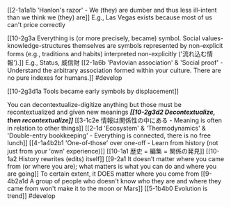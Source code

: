 [[2-1a1a1b 'Hanlon's razor' - We (they) are dumber and thus less ill-intent than we think we (they) are]]
	E.g., Las Vegas exists because most of us can't price correctly

[[10-2g3a Everything is (or more precisely, became) symbol. Social values-knowledge-structures themselves are symbols represented by non-explicit forms (e.g., traditions and habits) interpreted non-explicitly ('流れ込む情報').]]
	E.g., Status, 威信財
		[[2-1a6b 'Pavlovian association' & 'Social proof' - Understand the arbitrary association formed within your culture. There are no pure indexes for humans.]]
#develop 

[[10-2g3d1a Tools became early symbols by displacement]]

You can decontextualize-digitize anything but those must be recontextualized and given new meanings 
	***[[10-2g3d2 Decontextualize, then recontextualize]]***
		[[3-1c2e 情報は関係性の中にある - Meaning is often in relation to other things]]
		[[2-1d 'Ecosystem' & 'Thermodynamics' & 'Double-entry bookkeeping' - Everything is connected, there is no free lunch]]
		[[4-1a4b2b1 'One-of-those' over one-off - Learn from history (not just from your 'own' experience)]]
			[[10-1a1 歴史 = 編集 = 関係の発見]] 
			[[10-1a2 History rewrites (edits) itself]]
				[[9-2a1 It doesn’t matter where you came from (or where you are); what matters is what you can do and where you are going]]
					To certain extent, it DOES matter where you come from
						[[9-4b2a1d A group of people who doesn't know who they are and where they came from won't make it to the moon or Mars]]
						[[5-1b4b0 Evolution is trend]]
#develop 